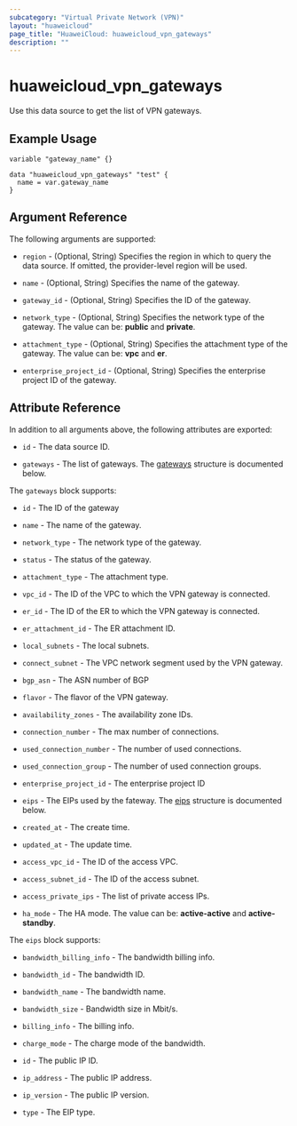 ```yaml
---
subcategory: "Virtual Private Network (VPN)"
layout: "huaweicloud"
page_title: "HuaweiCloud: huaweicloud_vpn_gateways"
description: ""
---
```


# huaweicloud_vpn_gateways

Use this data source to get the list of VPN gateways.

## Example Usage

```hcl
variable "gateway_name" {}

data "huaweicloud_vpn_gateways" "test" {
  name = var.gateway_name
}
```

## Argument Reference

The following arguments are supported:

* `region` - (Optional, String) Specifies the region in which to query the data source.
  If omitted, the provider-level region will be used.

* `name` - (Optional, String) Specifies the name of the gateway.

* `gateway_id` - (Optional, String) Specifies the ID of the gateway.

* `network_type` - (Optional, String) Specifies the network type of the gateway.
  The value can be: **public** and **private**.

* `attachment_type` - (Optional, String) Specifies the attachment type of the gateway.
  The value can be: **vpc** and **er**.

* `enterprise_project_id` - (Optional, String) Specifies the enterprise project ID of the gateway.

## Attribute Reference

In addition to all arguments above, the following attributes are exported:

* `id` - The data source ID.

* `gateways` - The list of gateways.
  The [gateways](#Gateway_Gateways) structure is documented below.

<a name="Gateway_Gateways"></a>
The `gateways` block supports:

* `id` - The ID of the gateway

* `name` - The name of the gateway.

* `network_type` - The network type of the gateway.

* `status` - The status of the gateway.

* `attachment_type` - The attachment type.

* `vpc_id` - The ID of the VPC to which the VPN gateway is connected.

* `er_id` - The ID of the ER to which the VPN gateway is connected.

* `er_attachment_id` - The ER attachment ID.

* `local_subnets` - The local subnets.

* `connect_subnet` - The VPC network segment used by the VPN gateway.

* `bgp_asn` - The ASN number of BGP

* `flavor` - The flavor of the VPN gateway.

* `availability_zones` - The availability zone IDs.

* `connection_number` - The max number of connections.

* `used_connection_number` - The number of used connections.

* `used_connection_group` - The number of used connection groups.

* `enterprise_project_id` - The enterprise project ID

* `eips` - The EIPs used by the fateway.
  The [eips](#Gateway_eips) structure is documented below.

* `created_at` - The create time.

* `updated_at` - The update time.

* `access_vpc_id` - The ID of the access VPC.

* `access_subnet_id` - The ID of the access subnet.

* `access_private_ips` - The list of private access IPs.

* `ha_mode` - The HA mode.
  The value can be: **active-active** and **active-standby**.

<a name="Gateway_eips"></a>
The `eips` block supports:

* `bandwidth_billing_info` - The bandwidth billing info.

* `bandwidth_id` - The bandwidth ID.

* `bandwidth_name` - The bandwidth name.

* `bandwidth_size` - Bandwidth size in Mbit/s.

* `billing_info` - The billing info.

* `charge_mode` - The charge mode of the bandwidth.

* `id` - The public IP ID.

* `ip_address` - The public IP address.

* `ip_version` - The public IP version.

* `type` - The EIP type.
